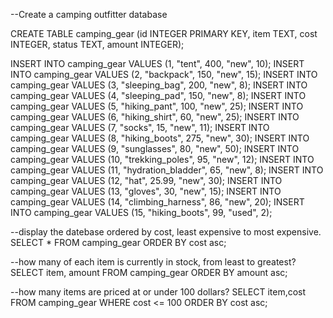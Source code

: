 --Create a camping outfitter database

CREATE TABLE camping_gear (id INTEGER PRIMARY KEY, item TEXT, cost INTEGER, status TEXT, amount INTEGER);

INSERT INTO camping_gear VALUES (1, "tent", 400, "new", 10);
INSERT INTO camping_gear VALUES (2, "backpack", 150, "new", 15);
INSERT INTO camping_gear VALUES (3, "sleeping_bag", 200, "new", 8);
INSERT INTO camping_gear VALUES (4, "sleeping_pad", 150, "new", 8);
INSERT INTO camping_gear VALUES (5, "hiking_pant", 100, "new", 25);
INSERT INTO camping_gear VALUES (6, "hiking_shirt", 60, "new", 25);
INSERT INTO camping_gear VALUES (7, "socks", 15, "new", 11);
INSERT INTO camping_gear VALUES (8, "hiking_boots", 275, "new", 30);
INSERT INTO camping_gear VALUES (9, "sunglasses", 80, "new", 50);
INSERT INTO camping_gear VALUES (10, "trekking_poles", 95, "new", 12);
INSERT INTO camping_gear VALUES (11, "hydration_bladder", 65, "new", 8);
INSERT INTO camping_gear VALUES (12, "hat", 25.99, "new", 30);
INSERT INTO camping_gear VALUES (13, "gloves", 30, "new", 15);
INSERT INTO camping_gear VALUES (14, "climbing_harness", 86, "new", 20);
INSERT INTO camping_gear VALUES (15, "hiking_boots", 99, "used", 2);

--display the datebase ordered by cost, least expensive to most expensive.
SELECT * FROM camping_gear 
ORDER BY cost asc;

--how many of each item is currently in stock, from least to greatest?
SELECT item, amount FROM camping_gear
ORDER BY amount asc;

--how many items are priced at or under 100 dollars?
SELECT item,cost FROM camping_gear 
WHERE cost <= 100
ORDER BY cost asc;

